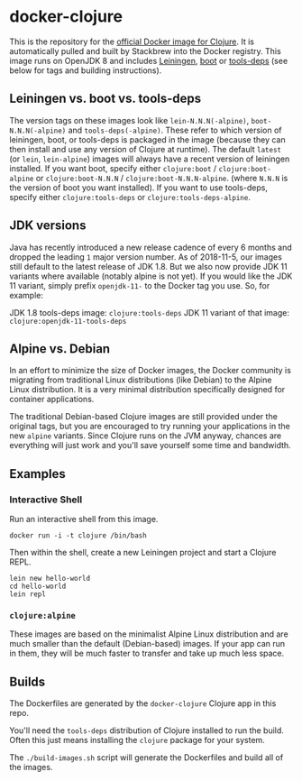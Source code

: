 # docker-clojure

This is the repository for the [official Docker image for Clojure](https://registry.hub.docker.com/_/clojure/).
It is automatically pulled and built by Stackbrew into the Docker registry.
This image runs on OpenJDK 8 and includes [Leiningen](http://leiningen.org), [boot](http://boot-clj.com) or [tools-deps](https://clojure.org/reference/deps_and_cli) (see below for tags and building instructions).

## Leiningen vs. boot vs. tools-deps

The version tags on these images look like `lein-N.N.N(-alpine)`, `boot-N.N.N(-alpine)` and `tools-deps(-alpine)`.
These refer to which version of leiningen, boot, or tools-deps is packaged in the image (because they can then install
and use any version of Clojure at runtime). The default `latest` (or `lein`, `lein-alpine`) images will always have a
recent version of leiningen installed. If you want boot, specify either `clojure:boot` / `clojure:boot-alpine` or
`clojure:boot-N.N.N` / `clojure:boot-N.N.N-alpine`. (where `N.N.N` is the version of boot you want installed). If you
want to use tools-deps, specify either `clojure:tools-deps` or `clojure:tools-deps-alpine`.

## JDK versions

Java has recently introduced a new release cadence of every 6 months and dropped the leading `1` major version number.
As of 2018-11-5, our images still default to the latest release of JDK 1.8. But we also now provide JDK 11 variants
where available (notably alpine is not yet). If you would like the JDK 11 variant, simply prefix `openjdk-11-` to the
Docker tag you use. So, for example:

JDK 1.8 tools-deps image: `clojure:tools-deps`
JDK 11 variant of that image: `clojure:openjdk-11-tools-deps`

## Alpine vs. Debian

In an effort to minimize the size of Docker images, the Docker community is migrating from traditional Linux
distributions (like Debian) to the Alpine Linux distribution. It is a very minimal distribution specifically designed
for container applications.

The traditional Debian-based Clojure images are still provided under the original tags, but you are encouraged to try
running your applications in the new `alpine` variants. Since Clojure runs on the JVM anyway, chances are everything
will just work and you'll save yourself some time and bandwidth.

## Examples

### Interactive Shell

Run an interactive shell from this image.

```
docker run -i -t clojure /bin/bash
```

Then within the shell, create a new Leiningen project and start a Clojure REPL.

```
lein new hello-world
cd hello-world
lein repl
```

### `clojure:alpine`

These images are based on the minimalist Alpine Linux distribution and are much smaller than the default (Debian-based)
images. If your app can run in them, they will be much faster to transfer and take up much less space.

## Builds

The Dockerfiles are generated by the `docker-clojure` Clojure app in this repo.

You'll need the `tools-deps` distribution of Clojure installed to run the
build. Often this just means installing the `clojure` package for your system. 

The `./build-images.sh` script will generate the Dockerfiles and build all of
the images.
